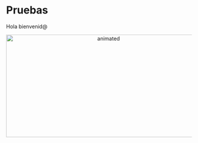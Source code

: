 # Pruebas
Hola bienvenid@
<p align="center">
<img src="https://telegra.ph/file/a0d9fb75984599f960bf0.mp4" alt="animated" width="540" height="280" />
</p>
